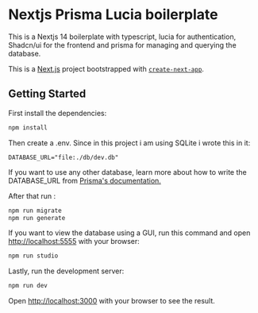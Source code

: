 # Nextjs Prisma Lucia boilerplate

This is a Nextjs 14 boilerplate with typescript, lucia for authentication, Shadcn/ui for the frontend and prisma for managing and querying the database.

This is a [Next.js](https://nextjs.org/) project bootstrapped with [`create-next-app`](https://github.com/vercel/next.js/tree/canary/packages/create-next-app).

## Getting Started

First install the dependencies:

```bash
npm install
```

Then create a .env. Since in this project i am using SQLite i wrote this in it:

```env
DATABASE_URL="file:./db/dev.db"
```

If you want to use any other database, learn more about how to write the DATABASE_URL from [Prisma's documentation.](https://pris.ly/d/prisma-schema#accessing-environment-variables-from-the-schema)

After that run :

```sh
npm run migrate
npm run generate
```

If you want to view the database using a GUI, run this command and open [http://localhost:5555](http://localhost:5555) with your browser:

```sh
npm run studio
```

Lastly, run the development server:

```bash
npm run dev
```

Open [http://localhost:3000](http://localhost:3000) with your browser to see the result.

